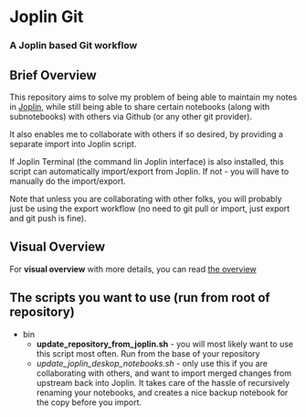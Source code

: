 # Joplin Git
### A Joplin based Git workflow

## Brief Overview

This repository aims to solve my problem of being able to maintain my notes in [Joplin](https://joplinapp.org/), while still being able to share certain notebooks (along with subnotebooks) with others via Github (or any other git provider).

It also enables me to collaborate with others if so desired, by providing a separate import into Joplin script.

If Joplin Terminal (the command lin Joplin interface) is also installed, this script can automatically import/export from Joplin.  If not - you will have to manually do the import/export.

Note that unless you are collaborating with other folks, you will probably just be using the export workflow (no need to git pull or import, just export and git push is fine).

## Visual Overview

For **visual overview** with more details, you can read [the overview](Joplin%20Git/Visual%20Overview.md)

## The scripts you want to use (run from root of repository)

- bin
  - **update_repository_from_joplin.sh** - you will most likely want to use this script most often.  Run from the base of your repository
  - *update_joplin_deskop_notebooks.sh* - only use this if you are collaborating with others, and want to import merged changes from upstream back into Joplin.  It takes care of the hassle of recursively renaming your notebooks, and creates a nice backup notebook for the copy before you import.

